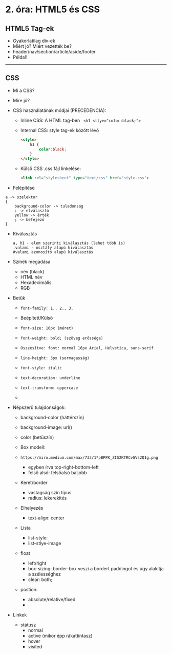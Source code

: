 # 2. óra: HTML5 és CSS

## HTML5 Tag-ek

- Gyakorlatilag div-ek
- Miért jó? Miért vezették be?
- header/nav/section/article/aside/footer
- Példa!!

---

## CSS

- Mi a CSS?

- Mire jó?

- CSS használatának módjai (PRECEDENCIA):

  - Inline CSS: A HTML tag-ben ``` <h1 stlye="color:black;">``` 

  - Internal CSS: style tag-ek között lévő 

    ``` html
    <style>
        h1 {
            color:black;
        }
    </style>
    ```

    

  - Külső CSS .css fájl linkelése:

    ```html
    <link rel="stylesheet" type="text/css" href="style.css">
    ```

    

- Felépítése

```
a -> szelektor 
{
	background-color -> tuladonság
	: -> elválasztó
    yellow -> érték
    ; -> befejező
}
```

- Kiválasztás

  ```
  a, h1 - elem szerinti kiválasztás (lehet több is)
  .valami - osztály alapú kiválasztás
  #valami azonosító alapú kiválasztás
  ```

- Színek megadása

  - név (black)
  - HTML név
  - Hexadecimális
  - RGB

- Betűk

  - ```
    font-family: 1., 2., 3.
    ```

  - Beépített/Külső

  - ```
    font-size: 16px (méret)
    ```

  - ```
    font-weight: bold; (szöveg erőssége)
    ```

  - ```
    Öszzesítve: font: normal 16px Arial, Helvetica, sans-serif
    ```

  - ```
    line-height: 3px (sormagasság)
    ```

  - ```
    font-style: italic
    ```

  - ```
    text-decoration: underline
    ```

  - ```
    text-transform: uppercase
    ```

  - 

- Népszerű tulajdonságok:

  - background-color (háttérszín)

  - background-image: url()

  - color (betűszín)

  - Box modell: 

  - ```
    https://miro.medium.com/max/733/1*pBPPK_ZIS2KTRCvGVs2Q1g.png
    ```

    - egyben írva top-right-bottom-left
    - felső alsó: felsőalsó baljobb

  - Keret/border

    - vastagság szín típus
    - radius: lekerekítés

  - Elhelyezés

    - text-align: center

  - Lista

    - list-style:
    - list-stlye-image

  - float

    - left/right
    - box-sizing: border-box veszi a bordert paddingot és úgy alakítja a szélességhez
    - clear: both;

  - postion:

    - absolute/relative/fixed
    - 

- Linkek

  - státusz
    - normal
    - active (mikor épp rákattintasz)
    - hover
    - visited